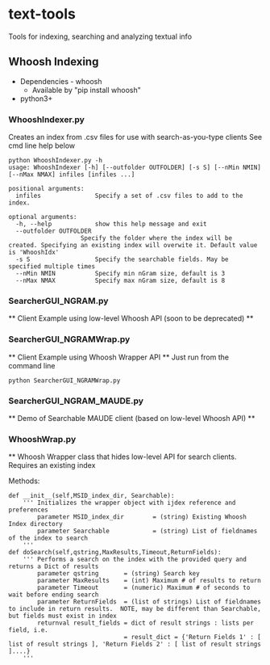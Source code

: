 # text-tools
Tools for indexing, searching and analyzing textual info

## Whoosh Indexing
* Dependencies - whoosh
  * Available by "pip install whoosh"
* python3+

### WhooshIndexer.py
Creates an index from .csv files for use with search-as-you-type clients
See cmd line help below

    python WhooshIndexer.py -h
    usage: WhooshIndexer [-h] [--outfolder OUTFOLDER] [-s S] [--nMin NMIN] [--nMax NMAX] infiles [infiles ...]

    positional arguments:
      infiles               Specify a set of .csv files to add to the index.

    optional arguments:
      -h, --help            show this help message and exit
      --outfolder OUTFOLDER
                        Specify the folder where the index will be created. Specifying an existing index will overwite it. Default value     is 'WhooshIdx'
      -s S                  Specify the searchable fields. May be specified multiple times
      --nMin NMIN           Specify min nGram size, default is 3
      --nMax NMAX           Specify max nGram size, default is 8



### SearcherGUI_NGRAM.py
   ** Client Example using low-level Whoosh API (soon to be deprecated)  **

### SearcherGUI_NGRAMWrap.py
** Client Example using Whoosh Wrapper API   **
Just run from the command line

    python SearcherGUI_NGRAMWrap.py

### SearcherGUI_NGRAM_MAUDE.py
   ** Demo of Searchable MAUDE client (based on low-level Whoosh API) **
   
### WhooshWrap.py
** Whoosh Wrapper class that hides low-level API for search clients.  
Requires an existing index

Methods:

    def __init__(self,MSID_index_dir, Searchable):
        ''' Initializes the wrapper object with ijdex reference and preferences
            parameter MSID_index_dir        = (string) Existing Whoosh Index directory
            parameter Searchable            = (string) List of fieldnames of the index to search    
        '''
    def doSearch(self,qstring,MaxResults,Timeout,ReturnFields):
        ''' Performs a search on the index with the provided query and returns a Dict of results
            parameter qstring       = (string) Search key
            parameter MaxResults    = (int) Maximum # of results to return
            parameter Timeout       = (numeric) Maximum # of seconds to wait before ending search
            parameter ReturnFields  = (list of strings) List of fieldnames to include in return results.  NOTE, may be different than Searchable, but fields must exist in index
            returnval result_fields = dict of result strings : lists per field, i.e. 
                                    = result_dict = {'Return Fields 1' : [ list of result strings ], 'Return Fields 2' : [ list of result strings ]....}
        '''
    
   
